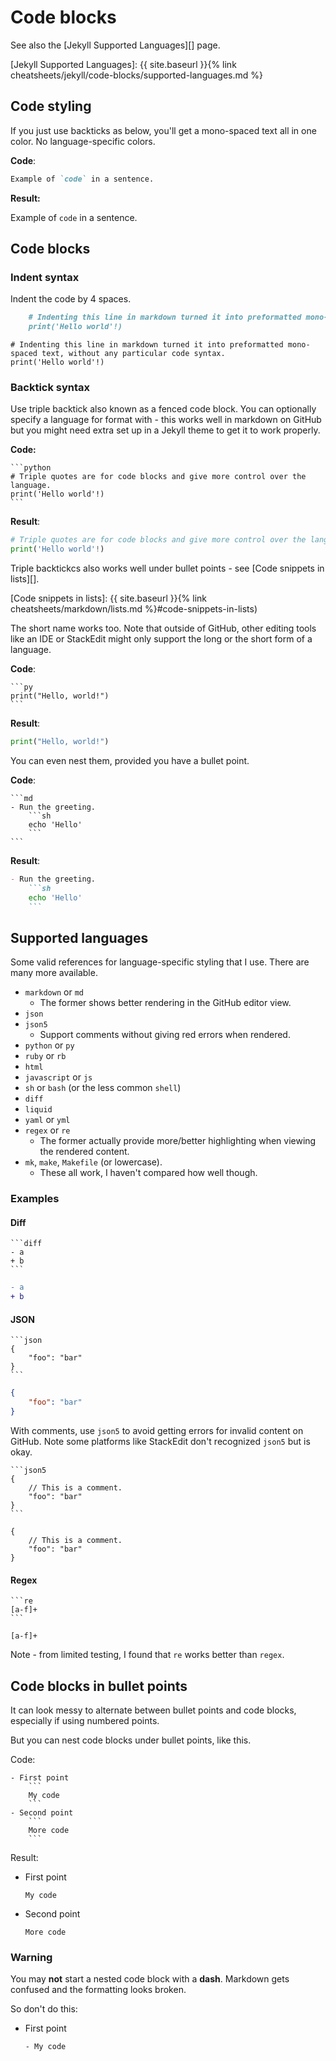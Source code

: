 # Code blocks

See also the [Jekyll Supported Languages][] page.

[Jekyll Supported Languages]: {{ site.baseurl }}{% link cheatsheets/jekyll/code-blocks/supported-languages.md %}


## Code styling

If you just use backticks as below, you'll get a mono-spaced text all in one color. No language-specific colors.

**Code**:

```md
Example of `code` in a sentence.
```

**Result:**

Example of `code` in a sentence.


## Code blocks

### Indent syntax

Indent the code by 4 spaces.

```markdown
    # Indenting this line in markdown turned it into preformatted mono-spaced text, without any particular code syntax.
    print('Hello world'!)
```

    # Indenting this line in markdown turned it into preformatted mono-spaced text, without any particular code syntax.
    print('Hello world'!)


### Backtick syntax

Use triple backtick also known as a fenced code block. You can optionally specify a language for format with - this works well in markdown on GitHub but you might need extra set up in a Jekyll theme to get it to work properly.

**Code:**

    ```python
    # Triple quotes are for code blocks and give more control over the language.
    print('Hello world'!)
    ```

**Result**:

```python
# Triple quotes are for code blocks and give more control over the language.
print('Hello world'!)
```

Triple backtickcs also works well under bullet points - see [Code snippets in lists][].

[Code snippets in lists]: {{ site.baseurl }}{% link cheatsheets/markdown/lists.md %}#code-snippets-in-lists)

The short name works too. Note that outside of GitHub, other editing tools like an IDE or StackEdit might only support the long or the short form of a language.

**Code**:

	```py
	print("Hello, world!")
	```

**Result**:

```py
print("Hello, world!")
```


You can even nest them, provided you have a bullet point.

**Code**:

    ```md
    - Run the greeting.
        ```sh
        echo 'Hello'
        ```
    ```

**Result**:

```md
- Run the greeting.
    ```sh
    echo 'Hello'
    ```
```
    
    
## Supported languages

Some valid references for language-specific styling that I use. There are many more available.

- `markdown` or `md`
	- The former shows better rendering in the GitHub editor view.
- `json`
- `json5`
	- Support comments without giving red errors when rendered.
- `python` or `py`
- `ruby` or `rb`
- `html`
- `javascript` or `js`
- `sh` or `bash` (or the less common `shell`)
- `diff`
- `liquid`
- `yaml` or `yml`
- `regex` or `re`
	- The former actually provide more/better highlighting when viewing the rendered content.
- `mk`, `make`, `Makefile` (or lowercase).
	- These all work, I haven't compared how well though.


### Examples

#### Diff

	```diff
	- a
	+ b
	```

```diff
- a
+ b
```

#### JSON

	```json
	{
	    "foo": "bar"
	}
	```

```json
{
    "foo": "bar"
}
```

With comments, use `json5` to avoid getting errors for invalid content on GitHub. Note some platforms like StackEdit don't recognized `json5` but is okay.

	```json5
	{
	    // This is a comment.
	    "foo": "bar"
	}
	```


```json5
{
    // This is a comment.
    "foo": "bar"
}
```

#### Regex

	```re
	[a-f]+
	```

```re
[a-f]+
```

Note - from limited testing, I found that `re` works better than `regex`.


## Code blocks in bullet points

It can look messy to alternate between bullet points and code blocks, especially if using numbered points.

But you can nest code blocks under bullet points, like this.

Code:

    - First point
        ```
        My code
        ```
    - Second point
        ```
        More code
        ```

Result:

- First point
    ```
    My code
    ```
- Second point
    ```
    More code
    ```

### Warning

You may **not** start a nested code block with a **dash**. Markdown gets confused and the formatting looks broken.

So don't do this:

- First point
    ```
    - My code
    ```
